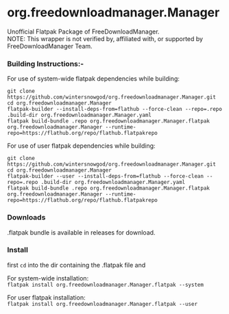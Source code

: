 # org.freedownloadmanager.Manager  
Unofficial Flatpak Package of FreeDownloadManager.  
NOTE: This wrapper is not verified by, affiliated with, or supported by FreeDownloadManager Team.  

### Building Instructions:-  
For use of system-wide flatpak dependencies while building:  
```
git clone https://github.com/wintersnowgod/org.freedownloadmanager.Manager.git
cd org.freedownloadmanager.Manager
flatpak-builder --install-deps-from=flathub --force-clean --repo=.repo .build-dir org.freedownloadmanager.Manager.yaml
flatpak build-bundle .repo org.freedownloadmanager.Manager.flatpak org.freedownloadmanager.Manager --runtime-repo=https://flathub.org/repo/flathub.flatpakrepo
```
For use of user flatpak dependencies while building:  
```
git clone https://github.com/wintersnowgod/org.freedownloadmanager.Manager.git
cd org.freedownloadmanager.Manager
flatpak-builder --user --install-deps-from=flathub --force-clean --repo=.repo .build-dir org.freedownloadmanager.Manager.yaml
flatpak build-bundle .repo org.freedownloadmanager.Manager.flatpak org.freedownloadmanager.Manager --runtime-repo=https://flathub.org/repo/flathub.flatpakrepo
```
  
### Downloads  
.flatpak bundle is available in releases for download.  
  
### Install
first `cd` into the dir containing the .flatpak file and  
  
For system-wide installation:  
`flatpak install org.freedownloadmanager.Manager.flatpak --system`  

For user flatpak installation:  
`flatpak install org.freedownloadmanager.Manager.flatpak --user`  
